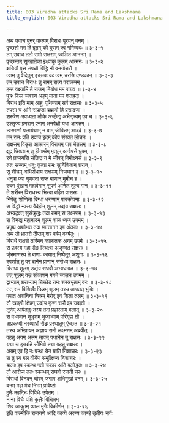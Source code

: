 ```yaml
---
title: 003 Viradha attacks Sri Rama and Lakshmana
title_english: 003 Viradha attacks Sri Rama and Lakshmana

---
```

अथ उवाच पुनर् वाक्यम् विराधः पूरयन् वनम् ।  
पृच्छतो मम हि ब्रूतम् कौ युवाम् क्व गमिष्यथः ॥ ३-३-१  
तम् उवाच ततो रामो राक्षसम् ज्वलित आननम् ।  
पृच्छन्तम् सुमहातेजा इक्ष्वाकु कुलम् आत्मनः ॥ ३-३-२  
क्षत्रियौ वृत्त संपन्नौ विद्धि नौ वनगोचरौ ।  
त्वाम् तु वेदितुम् इच्छावः कः त्वम् चरसि दण्डकान् ॥ ३-३-३  
तम् उवाच विराधः तु रामम् सत्य पराक्रमम् ।  
हन्त वक्ष्यामि ते राजन् निबोध मम राघव ॥ ३-३-४  
पुत्रः किल जवस्य अहम् माता मम शतह्रदा ।  
विराध इति माम् आहुः पृथिव्याम् सर्व राक्षसाः ॥ ३-३-५  
तपसा च अभि संप्राप्ता ब्रह्मणो हि प्रसादजा ।  
शस्त्रेण अवध्यता लोके अच्छेद्य अभेद्यत्वम् एव च ॥ ३-३-६  
उत्सृज्य प्रमदाम् एनाम् अनपेक्षौ यथा आगतम् ।  
त्वरमाणौ पलायेथाम् न वाम् जीवितम् आददे ॥ ३-३-७  
तम् रामः प्रति उवाच इदम् कोप संरक्त लोचनः ।  
राक्षसम् विकृत आकारम् विराधम् पाप चेतसम् ॥ ३-३-८  
क्षुद्र धिक्त्वाम् तु हीनार्थम् मृत्युम् अन्वेषसे ध्रुवम् ।  
रणे प्राप्स्यसि संतिष्ठ न मे जीवन् विमोक्ष्यसे ॥ ३-३-९  
ततः सज्यम् धनुः कृत्वा रामः सुनिशितान् शरान् ।  
सु शीघ्रम् अभिसंधाय राक्षसम् निजघान ह ॥ ३-३-१०  
धनुषा ज्या गुणवता सप्त बाणान् मुमोच ह ।  
रुक्म पुंखान् महावेगान् सुपर्ण अनिल तुल्य गान् ॥ ३-३-११  
ते शरीरम् विराधस्य भित्त्वा बर्हिण वाससः ।  
निपेतुः शोणिता दिग्धा धरण्याम् पावकोपमाः ॥ ३-३-१२  
स विद्धो न्यस्य वैदेहीम् शूलम् उद्यंय राक्षसः ।  
अभ्यद्रवत् सुसंक्रुद्धः तदा रामम् स लक्ष्मणम् ॥ ३-३-१३  
स विनद्य महानादम् शूलम् शक्र ध्वज उपमम् ।  
प्रगृह्य अशोभत तदा व्यात्तानन इव अंतकः ॥ ३-३-१४  
अथ तौ भ्रातरौ दीप्तम् शर वर्षम् ववर्षतुः ।  
विराधे राक्षसे तस्मिन् कालांतक अयम् उपमे ॥ ३-३-१५  
स प्रहस्य महा रौद्रः स्थित्वा अजृम्भत राक्षसः ।  
जृंभमाणस्य ते बाणाः कायात् निष्पेतुर् अशुगाः ॥ ३-३-१६  
स्पर्शात् तु वर दानेन प्राणान् संरोध्य राक्षसः ।  
विराधः शूलम् उद्यंय राघवौ अभ्यधावत ॥ ३-३-१७  
तत् शूलम् वज्र संकाशम् गगने ज्वलन उपमम् ।  
द्वाभ्याम् शराभ्याम् चिच्छेद रामः शस्त्रभृताम् वरः ॥ ३-३-१८  
तत् राम विशिखैः छिन्नम् शूलम् तस्य आपतत् भुविः ।  
पपात अशनिना चिन्नम् मेरोर् इव शिला तलम् ॥ ३-३-१९  
तौ खड्गौ क्षिप्रम् उद्यंय कृष्ण सर्पौ इव उद्यतौ ।  
तूर्णम् आपेततुः तस्य तदा प्रहारताम् बलात् ॥ ३-३-२०  
स वध्यमान सुभृशम् भुजाभ्याम् परिगृह्य तौ ।  
अप्रकंप्यौ नरव्याघ्रौ रौद्रः प्रस्थातुम् ऐच्छत ॥ ३-३-२१  
तस्य अभिप्रायम् अज्ञाय रामो लक्ष्मणम् अब्रवीत् ।  
वहतु अयम् अलम् तावत् पथानेन तु राक्षसः ॥ ३-३-२२  
यथा च इच्छति सौमित्रे तथा वहतु राक्षसः ।  
अयम् एव हि नः पन्था येन याति निशाचरः ॥ ३-३-२३  
स तु स्व बल वीर्येण समुत्क्षिप्य निशाचरः ।  
बालाः इव स्कन्ध गतौ चकार अति बलोद्धतः ॥ ३-३-२४  
तौ आरोप्य ततः स्कन्धम् राघवो रजनी चरः ।  
विराधो विनदन् घोरम् जगाम अभिमुखो वनम् ॥ ३-३-२५  
वनम् महा मेघ निभम् प्रविष्टो  
द्रुमैः महद्भिः विविधैः उपेतम् ।  
नाना विधैः पक्षि कुलैः विचित्रम्  
शिव आयुतम् व्याल मृगैः विकीर्णम् ॥ ३-३-२६  
इति वाल्मीकि रामायणे आदि काव्ये अरण्य काण्डे तृतीयः सर्गः